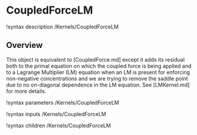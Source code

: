 # CoupledForceLM

!syntax description /Kernels/CoupledForceLM

## Overview

This object is equivalent to [CoupledForce.md] except it adds its residual both to
the primal equation on which the coupled force is being applied and to a Lagrange
Multiplier (LM) equation when an LM is present for enforcing non-negative
concentrations and we are trying to remove the saddle point due to no
on-diagonal dependence in the LM equation. See [LMKernel.md] for more details.

!syntax parameters /Kernels/CoupledForceLM

!syntax inputs /Kernels/CoupledForceLM

!syntax children /Kernels/CoupledForceLM
